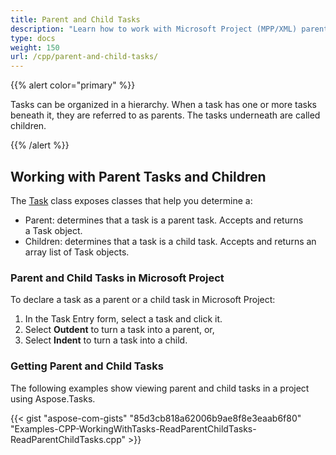 ```yaml
---
title: Parent and Child Tasks
description: "Learn how to work with Microsoft Project (MPP/XML) parent-child relations using Aspose.Tasks for C++."
type: docs
weight: 150
url: /cpp/parent-and-child-tasks/
---
```


{{% alert color="primary" %}}

Tasks can be organized in a hierarchy. When a task has one or more tasks beneath it, they are referred to as parents. The tasks underneath are called children.

{{% /alert %}}

## **Working with Parent Tasks and Children**
The [Task](https://apireference.aspose.com/tasks/cpp/class/aspose.tasks.task) class exposes classes that help you determine a:

- Parent: determines that a task is a parent task. Accepts and returns a Task object.
- Children: determines that a task is a child task. Accepts and returns an array list of Task objects.

### **Parent and Child Tasks in Microsoft Project**
To declare a task as a parent or a child task in Microsoft Project:

1. In the Task Entry form, select a task and click it.
2. Select **Outdent** to turn a task into a parent, or,
3. Select **Indent** to turn a task into a child.

### **Getting Parent and Child Tasks**
The following examples show viewing parent and child tasks in a project using Aspose.Tasks.

{{< gist "aspose-com-gists" "85d3cb818a62006b9ae8f8e3eaab6f80" "Examples-CPP-WorkingWithTasks-ReadParentChildTasks-ReadParentChildTasks.cpp" >}}
